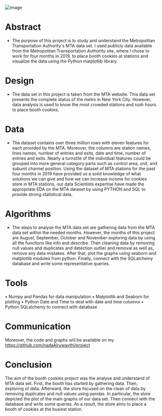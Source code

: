 ![image](https://user-images.githubusercontent.com/67028272/136703085-504eae14-6646-4ed4-9130-80be7a0416eb.png)


# Abstract

* The purpose of this project is to study and understand the Metropolitan Transportation Authority's MTA data set. I used publicly data available from the Metropolitan Transportation Authority site, where I chose to work for four months in 2019, to place booth cookies at stations and visualize the data using the Python matplotlib library.


# Design 

* The data set in this project is taken from the MTA website. This data set presents the complete status of the metro in New York City. However, data analysis is used to know the most crowded stations and rush hours to place booth cookies.


# Data
* The dataset contains over three million rows with eleven features for each provided by the MTA. Moreover, the columns are station names, lines names, number of entries and exits, date and time, number of entries and exits. Nearly a turnstile of the individual features could be grouped into more general category parts such as control area, unit, and subunit channel position. Using the dataset of MTA stations for the past four months in 2019 have provided us a solid knowledge of what solutions we can give and how we can increase income for cookies store in MTA stations, our data Scientists expertise have made the appropriate EDA on the MTA dataset by using PYTHON and SQL to provide strong statistical data. 




# Algorithms

* The steps to analyse the MTA data set are gathering data from the MTA data set within the needed months. However, the months of this project are August, September, October and November exploring data by using all the functions like info and describe. Then cleaning data by removing null values and duplicates and detection outlier and removal as well as, remove any data mistakes. After that, plot the graphs using seaborn and matplotlib modules from python. Finally, connect with the SQLalchemy database and write some representative queries.


# Tools
•	Numpy and Pandas for data manipulation
•	Matplotlib and Seaborn for plotting
•	Python Date and Time to deal with date and time columns
•	Python SQLalchemy to connect with database


# Communication 
Moreover, the code and graphs will be available on my https://github.com/nadaAlruwaythi/project

# Conclusion 

The aim of the booth cookies project was the analyse and understand of MTA data set. First, the booth has started by gathering data. Then, exploring of data. Afterward, the store focused on the clean of data by removing duplicates and null values using pandas. In particular, the store depicted the plot of the main graphs of our data set. Then connect with the database and write some queries. As a result, the store aims to place a booth of cookies at the busiest station.
